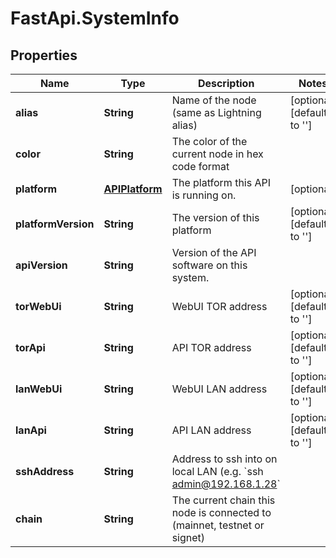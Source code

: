 # FastApi.SystemInfo

## Properties

Name | Type | Description | Notes
------------ | ------------- | ------------- | -------------
**alias** | **String** | Name of the node (same as Lightning alias) | [optional] [default to &#39;&#39;]
**color** | **String** | The color of the current node in hex code format | 
**platform** | [**APIPlatform**](APIPlatform.md) | The platform this API is running on. | [optional] 
**platformVersion** | **String** | The version of this platform | [optional] [default to &#39;&#39;]
**apiVersion** | **String** | Version of the API software on this system. | 
**torWebUi** | **String** | WebUI TOR address | [optional] [default to &#39;&#39;]
**torApi** | **String** | API TOR address | [optional] [default to &#39;&#39;]
**lanWebUi** | **String** | WebUI LAN address | [optional] [default to &#39;&#39;]
**lanApi** | **String** | API LAN address | [optional] [default to &#39;&#39;]
**sshAddress** | **String** | Address to ssh into on local LAN (e.g. &#x60;ssh admin@192.168.1.28&#x60; | 
**chain** | **String** | The current chain this node is connected to (mainnet, testnet or signet) | 


